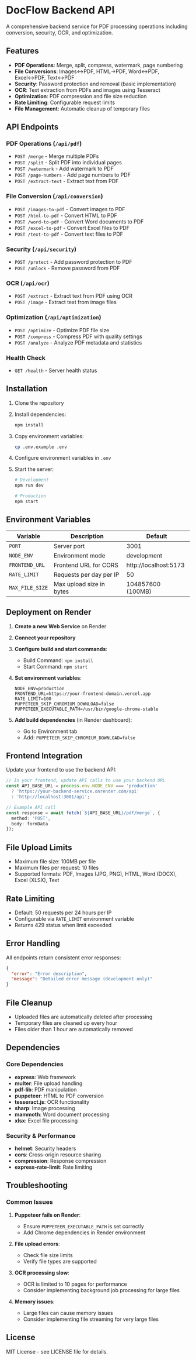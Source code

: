 # DocFlow Backend API

A comprehensive backend service for PDF processing operations including conversion, security, OCR, and optimization.

## Features

- **PDF Operations**: Merge, split, compress, watermark, page numbering
- **File Conversions**: Images↔PDF, HTML→PDF, Word↔PDF, Excel↔PDF, Text↔PDF
- **Security**: Password protection and removal (basic implementation)
- **OCR**: Text extraction from PDFs and images using Tesseract
- **Optimization**: PDF compression and file size reduction
- **Rate Limiting**: Configurable request limits
- **File Management**: Automatic cleanup of temporary files

## API Endpoints

### PDF Operations (`/api/pdf`)
- `POST /merge` - Merge multiple PDFs
- `POST /split` - Split PDF into individual pages
- `POST /watermark` - Add watermark to PDF
- `POST /page-numbers` - Add page numbers to PDF
- `POST /extract-text` - Extract text from PDF

### File Conversion (`/api/conversion`)
- `POST /images-to-pdf` - Convert images to PDF
- `POST /html-to-pdf` - Convert HTML to PDF
- `POST /word-to-pdf` - Convert Word documents to PDF
- `POST /excel-to-pdf` - Convert Excel files to PDF
- `POST /text-to-pdf` - Convert text files to PDF

### Security (`/api/security`)
- `POST /protect` - Add password protection to PDF
- `POST /unlock` - Remove password from PDF

### OCR (`/api/ocr`)
- `POST /extract` - Extract text from PDF using OCR
- `POST /image` - Extract text from image files

### Optimization (`/api/optimization`)
- `POST /optimize` - Optimize PDF file size
- `POST /compress` - Compress PDF with quality settings
- `POST /analyze` - Analyze PDF metadata and statistics

### Health Check
- `GET /health` - Server health status

## Installation

1. Clone the repository
2. Install dependencies:
   ```bash
   npm install
   ```

3. Copy environment variables:
   ```bash
   cp .env.example .env
   ```

4. Configure environment variables in `.env`

5. Start the server:
   ```bash
   # Development
   npm run dev
   
   # Production
   npm start
   ```

## Environment Variables

| Variable | Description | Default |
|----------|-------------|---------|
| `PORT` | Server port | 3001 |
| `NODE_ENV` | Environment mode | development |
| `FRONTEND_URL` | Frontend URL for CORS | http://localhost:5173 |
| `RATE_LIMIT` | Requests per day per IP | 50 |
| `MAX_FILE_SIZE` | Max upload size in bytes | 104857600 (100MB) |

## Deployment on Render

1. **Create a new Web Service** on Render
2. **Connect your repository**
3. **Configure build and start commands**:
   - Build Command: `npm install`
   - Start Command: `npm start`

4. **Set environment variables**:
   ```
   NODE_ENV=production
   FRONTEND_URL=https://your-frontend-domain.vercel.app
   RATE_LIMIT=100
   PUPPETEER_SKIP_CHROMIUM_DOWNLOAD=false
   PUPPETEER_EXECUTABLE_PATH=/usr/bin/google-chrome-stable
   ```

5. **Add build dependencies** (in Render dashboard):
   - Go to Environment tab
   - Add: `PUPPETEER_SKIP_CHROMIUM_DOWNLOAD=false`

## Frontend Integration

Update your frontend to use the backend API:

```typescript
// In your frontend, update API calls to use your backend URL
const API_BASE_URL = process.env.NODE_ENV === 'production' 
  ? 'https://your-backend-service.onrender.com/api'
  : 'http://localhost:3001/api';

// Example API call
const response = await fetch(`${API_BASE_URL}/pdf/merge`, {
  method: 'POST',
  body: formData
});
```

## File Upload Limits

- Maximum file size: 100MB per file
- Maximum files per request: 10 files
- Supported formats: PDF, Images (JPG, PNG), HTML, Word (DOCX), Excel (XLSX), Text

## Rate Limiting

- Default: 50 requests per 24 hours per IP
- Configurable via `RATE_LIMIT` environment variable
- Returns 429 status when limit exceeded

## Error Handling

All endpoints return consistent error responses:

```json
{
  "error": "Error description",
  "message": "Detailed error message (development only)"
}
```

## File Cleanup

- Uploaded files are automatically deleted after processing
- Temporary files are cleaned up every hour
- Files older than 1 hour are automatically removed

## Dependencies

### Core Dependencies
- **express**: Web framework
- **multer**: File upload handling
- **pdf-lib**: PDF manipulation
- **puppeteer**: HTML to PDF conversion
- **tesseract.js**: OCR functionality
- **sharp**: Image processing
- **mammoth**: Word document processing
- **xlsx**: Excel file processing

### Security & Performance
- **helmet**: Security headers
- **cors**: Cross-origin resource sharing
- **compression**: Response compression
- **express-rate-limit**: Rate limiting

## Troubleshooting

### Common Issues

1. **Puppeteer fails on Render**:
   - Ensure `PUPPETEER_EXECUTABLE_PATH` is set correctly
   - Add Chrome dependencies in Render environment

2. **File upload errors**:
   - Check file size limits
   - Verify file types are supported

3. **OCR processing slow**:
   - OCR is limited to 10 pages for performance
   - Consider implementing background job processing for large files

4. **Memory issues**:
   - Large files can cause memory issues
   - Consider implementing file streaming for very large files

## License

MIT License - see LICENSE file for details.